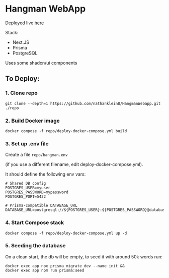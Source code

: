 # Hangman WebApp

Deployed live <a href="https://app.nklein.xyz/">here</a>

Stack:
* Next.JS
* Prisma
* PostgreSQL

Uses some shadcn/ui components

## To Deploy:


### 1. Clone repo

```shell
git clone --depth=1 https://github.com/nathanklein8/HangmanWebapp.git ./repo
```

### 2. Build Docker image

```shell
docker compose -f repo/deploy-docker-compose.yml build
```


### 3. Set up .env file

Create a file `repo/hangman.env`

(if you use a different filename, edit deploy-docker-compose.yml).

It should define the following env vars:

```shell
# Shared DB config
POSTGRES_USER=myuser
POSTGRES_PASSWORD=mypassword
POSTGRES_PORT=5432

# Prisma-compatible DATABASE_URL
DATABASE_URL=postgresql://${POSTGRES_USER}:${POSTGRES_PASSWORD}@database:${POSTGRES_PORT}/prod
```


### 4. Start Compose stack

```shell
docker compose -f repo/deploy-docker-compose.yml up -d
```


### 5. Seeding the database

On a clean start, the db will be empty, to seed it with around 50k words run:

```shell
docker exec app npx prisma migrate dev --name init &&
docker exec app npm run prisma:seed
```
